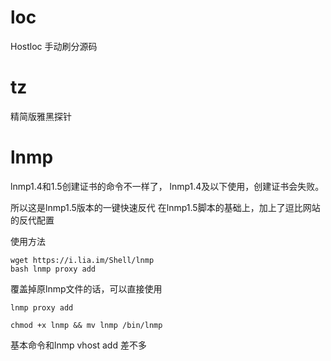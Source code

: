# loc

Hostloc 手动刷分源码

# tz

精简版雅黑探针

# lnmp

lnmp1.4和1.5创建证书的命令不一样了，
lnmp1.4及以下使用，创建证书会失败。

所以这是lnmp1.5版本的一键快速反代
在lnmp1.5脚本的基础上，加上了逗比网站的反代配置

使用方法

```
wget https://i.lia.im/Shell/lnmp
bash lnmp proxy add
```

覆盖掉原lnmp文件的话，可以直接使用
```
lnmp proxy add
```
```
chmod +x lnmp && mv lnmp /bin/lnmp
```
基本命令和lnmp vhost add 差不多
